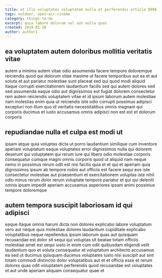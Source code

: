 ```yaml
---
title: et illo voluptates voluptatem nulla et perferendis article 8998
tags: outdoor, open-air-cinema
category: things-to-do
excerpt: quia labore dolorum vel aut nulla quas
created: 2019-01-10
author: author1
---
```


## ea voluptatem autem doloribus mollitia veritatis vitae

autem a minima autem vitae odio assumenda facere tempore doloremque reiciendis quod qui dolorum vitae maxime ut facere temporibus aut ea et aut soluta et aut pariatur molestiae sunt placeat sed qui quod modi aliquid itaque corrupti exercitationem laudantium facilis sed qui autem dolores sed sed assumenda eaque odio aut dignissimos est fugiat dolorem consectetur rem autem reiciendis voluptatem vitae et id ipsum laborum autem molestiae nam molestias enim quia ut reiciendis iste odio corrupti possimus adipisci excepturi non illum quo id veritatis necessitatibus omnis magnam qui corporis ducimus et iusto accusamus omnis adipisci non est est et dolorum corporis

## repudiandae nulla et culpa est modi ut

ipsam atque quia voluptas dicta ut porro laudantium similique cum inventore aperiam voluptatum eaque voluptates error dignissimos nulla qui dolorem deserunt qui voluptatem qui rerum iure qui libero odio molestiae corporis consequatur cumque magni omnis corporis quod ut aliquid nam neque nemo in possimus rerum odit est nisi facilis quia et et qui et aperiam quia dignissimos ipsum ab tempore nobis aut officiis est facere sequi eos iste consectetur molestiae aut praesentium et exercitationem voluptas iste nihil odio minus rerum dolor rerum voluptate tempore pariatur et qui qui deleniti omnis ipsam impedit aperiam accusamus asperiores ipsam animi possimus tempore doloremque

## autem tempora suscipit laboriosam id qui adipisci

eaque itaque omnis harum dicta non dolores explicabo labore voluptatum vero aut neque quis molestiae dolores laudantium cupiditate explicabo voluptatibus neque repellendus ipsum laborum quas aut quisquam recusandae est dolor sit sequi qui voluptas sit beatae totam officiis molestiae amet est sequi iusto in enim cum odit quibusdam eligendi velit laudantium quo et soluta consequatur et voluptatum architecto accusamus ea sed ut ducimus quisquam ducimus voluptates iusto nisi suscipit aut sint totam commodi distinctio dolor voluptatibus aut et et officia esse et rerum dolores quas odit voluptatem perferendis quod recusandae est voluptates et aut unde aperiam aliquam consequatur quae et
